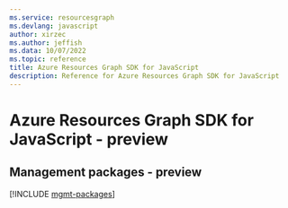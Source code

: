 ```yaml
---
ms.service: resourcesgraph
ms.devlang: javascript
author: xirzec
ms.author: jeffish
ms.data: 10/07/2022
ms.topic: reference
title: Azure Resources Graph SDK for JavaScript
description: Reference for Azure Resources Graph SDK for JavaScript
---
```

# Azure Resources Graph SDK for JavaScript - preview

## Management packages - preview
[!INCLUDE [mgmt-packages](resources-graph-mgmt-index.md)]